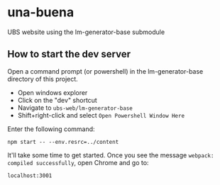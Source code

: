 # una-buena
UBS website using the lm-generator-base submodule

## How to start the dev server

Open a command prompt (or powershell) in the lm-generator-base directory of this project.

 - Open windows explorer
 - Click on the "dev" shortcut
 - Navigate to `ubs-web/lm-generator-base`
 - Shift+right-click and select `Open Powershell Window Here`
 
Enter the following command:

`npm start -- --env.resrc=../content`

It'll take some time to get started. Once you see the message `webpack: compiled successfully`, open Chrome and go to:

`localhost:3001`
 